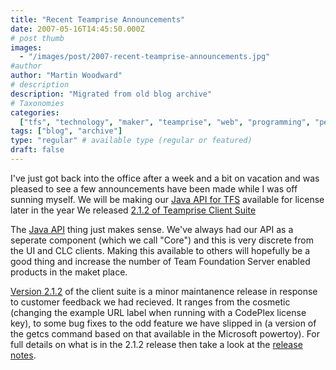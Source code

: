 ```yaml
---
title: "Recent Teamprise Announcements"
date: 2007-05-16T14:45:50.000Z
# post thumb
images:
  - "/images/post/2007-recent-teamprise-announcements.jpg"
#author
author: "Martin Woodward"
# description
description: "Migrated from old blog archive"
# Taxonomies
categories:
  ["tfs", "technology", "maker", "teamprise", "web", "programming", "personal"]
tags: ["blog", "archive"]
type: "regular" # available type (regular or featured)
draft: false
---
```


I've just got back into the office after a week and a bit on vacation and was pleased to see a few announcements have been made while I was off sunning myself. We will be making our [Java API for TFS](http://www.teamprise.com/news/2007/05/teamprise_announces_java_sdk_f.html) available for license later in the year We released [2.1.2 of Teamprise Client Suite](http://www.teamprise.com/download/index.html)

The [Java API](http://www.teamprise.com/news/2007/05/teamprise_announces_java_sdk_f.html) thing just makes sense. We've always had our API as a seperate component (which we call "Core") and this is very discrete from the UI and CLC clients. Making this available to others will hopefully be a good thing and increase the number of Team Foundation Server enabled products in the maket place.

[Version 2.1.2](http://www.teamprise.com/download/index.html) of the client suite is a minor maintanence release in response to customer feedback we had recieved. It ranges from the cosmetic (changing the example URL label when running with a CodePlex license key), to some bug fixes to the odd feature we have slipped in (a version of the getcs command based on that available in the Microsoft powertoy). For full details on what is in the 2.1.2 release then take a look at the [release notes](http://download.teamprise.com/cs/2.1.2.5563R/release-notes/release-notes.html).
